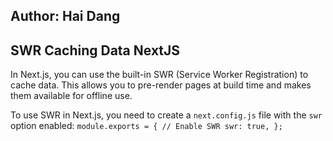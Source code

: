 ## Author: Hai Dang

## SWR Caching Data NextJS

In Next.js, you can use the built-in SWR (Service Worker Registration) to cache data. This allows you to pre-render pages at build time and makes them available for offline use.

To use SWR in Next.js, you need to create a `next.config.js` file with the `swr` option enabled:
`module.exports = { // Enable SWR swr: true, };`
